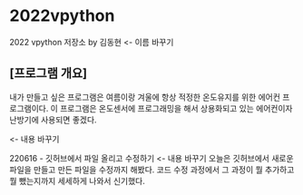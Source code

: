 # 2022vpython
2022 vpython 저장소 by 김동현 <- 이름 바꾸기
## [프로그램 개요]
내가 만들고 싶은 프로그램은 여름이랑 겨울에 항상 적정한 온도유지를 위한 에어컨 프로그램이다. 이 프로그램은 온도센서에 프로그래밍을 해서 상용화되고 있는 에어컨이자 난방기에 사용되면 좋겠다. 

 <- 내용 바꾸기

220616 - 깃허브에서 파일 올리고 수정하기     <- 내용 바꾸기
오늘은 깃허브에서 새로운 파일을 만들고 만든 파일을 수정까지 해봤다.
코드 수정 과정에서 그 과정이 뭘 추가하고 뭘 뺐는지까지 세세하게 나와서 신기했다.
